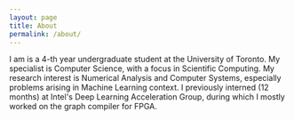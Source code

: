 ```yaml
---
layout: page
title: About
permalink: /about/
---
```


I am is a 4-th year undergraduate student at the University of Toronto. My specialist is Computer Science, with a focus in Scientific Computing. My research interest is Numerical Analysis and Computer Systems, especially problems arising in Machine Learning context. I previously interned (12 months) at Intel's Deep Learning Acceleration Group, during which I mostly worked on the graph compiler for FPGA.